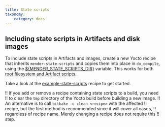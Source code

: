 ```yaml
---
title: State scripts
taxonomy:
    category: docs
---
```


## Including state scripts in Artifacts and disk images

To include state scripts in Artifacts and images, create a new Yocto recipe that
inherits `mender-state-scripts` and copies them into place in `do_compile`,
using the
[${MENDER_STATE_SCRIPTS_DIR}](../../../05.Operating-System-updates-Yocto-Project/99.Variables/docs.md#mender_state_scripts_dir)
variable. This works for both [root filesystem and Artifact
scripts](../../../08.Artifact-creation/04.State-scripts/docs.md#root-filesystem-and-artifact-scripts).

<!--AUTOVERSION: "meta-mender/tree/%"/meta-mender-->
Take a look at the
[example-state-scripts](https://github.com/mendersoftware/meta-mender/tree/scarthgap/meta-mender-demo/recipes-mender/example-state-scripts?target=_blank)
recipe to get started.

!! If you add or remove a recipe containing state scripts to a build, you need
!! to clear the `tmp` directory of the Yocto build before building a new image.
!! An alternative is to call `bitbake -c clean <recipe>` with the affected
!! recipe, but the first method is recommended since it will cover all cases,
!! regardless of recipe name. Merely changing a recipe does not require this
!! step.
